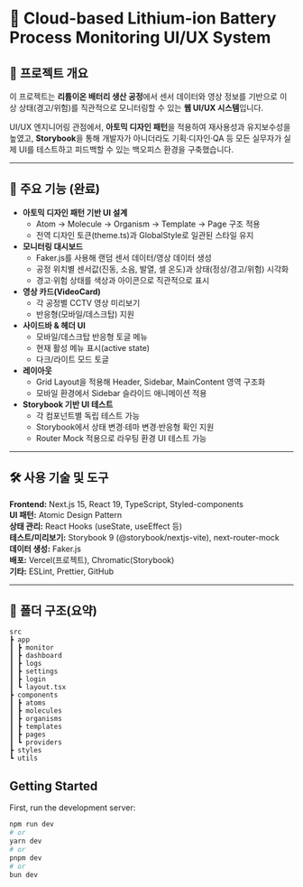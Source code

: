 # 📌 Cloud-based Lithium-ion Battery Process Monitoring UI/UX System

## 📖 프로젝트 개요
이 프로젝트는 **리튬이온 배터리 생산 공정**에서 센서 데이터와 영상 정보를 기반으로 이상 상태(경고/위험)를 직관적으로 모니터링할 수 있는 **웹 UI/UX 시스템**입니다.  

UI/UX 엔지니어링 관점에서, **아토믹 디자인 패턴**을 적용하여 재사용성과 유지보수성을 높였고, **Storybook**을 통해 개발자가 아니더라도 기획·디자인·QA 등 모든 실무자가 실제 UI를 테스트하고 피드백할 수 있는 백오피스 환경을 구축했습니다.

---

## 🚀 주요 기능 (완료)
- **아토믹 디자인 패턴 기반 UI 설계**
  - Atom → Molecule → Organism → Template → Page 구조 적용
  - 전역 디자인 토큰(theme.ts)과 GlobalStyle로 일관된 스타일 유지
- **모니터링 대시보드**
  - Faker.js를 사용해 랜덤 센서 데이터/영상 데이터 생성
  - 공정 위치별 센서값(진동, 소음, 발열, 셀 온도)과 상태(정상/경고/위험) 시각화
  - 경고·위험 상태를 색상과 아이콘으로 직관적으로 표시
- **영상 카드(VideoCard)**
  - 각 공정별 CCTV 영상 미리보기
  - 반응형(모바일/데스크탑) 지원
- **사이드바 & 헤더 UI**
  - 모바일/데스크탑 반응형 토글 메뉴
  - 현재 활성 메뉴 표시(active state)
  - 다크/라이트 모드 토글
- **레이아웃**
  - Grid Layout을 적용해 Header, Sidebar, MainContent 영역 구조화
  - 모바일 환경에서 Sidebar 슬라이드 애니메이션 적용
- **Storybook 기반 UI 테스트**
  - 각 컴포넌트별 독립 테스트 가능
  - Storybook에서 상태 변경·테마 변경·반응형 확인 지원
  - Router Mock 적용으로 라우팅 환경 UI 테스트 가능

---

## 🛠 사용 기술 및 도구
**Frontend:** Next.js 15, React 19, TypeScript, Styled-components  
**UI 패턴:** Atomic Design Pattern  
**상태 관리:** React Hooks (useState, useEffect 등)  
**테스트/미리보기:** Storybook 9 (@storybook/nextjs-vite), next-router-mock  
**데이터 생성:** Faker.js  
**배포:** Vercel(프로젝트), Chromatic(Storybook)  
**기타:** ESLint, Prettier, GitHub

---

## 📂 폴더 구조(요약)
```
src
┣ app
┃ ┣ monitor
┃ ┣ dashboard
┃ ┣ logs
┃ ┣ settings
┃ ┣ login
┃ ┗ layout.tsx
┣ components
┃ ┣ atoms
┃ ┣ molecules
┃ ┣ organisms
┃ ┣ templates
┃ ┣ pages
┃ ┗ providers
┣ styles
┗ utils
```

## Getting Started

First, run the development server:

```bash
npm run dev
# or
yarn dev
# or
pnpm dev
# or
bun dev
```
